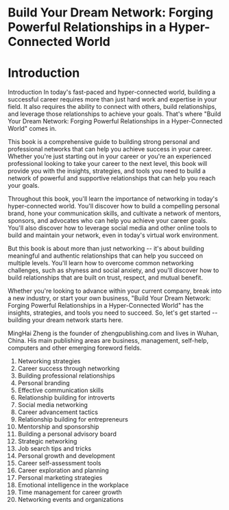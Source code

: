 # Build Your Dream Network: Forging Powerful Relationships in a Hyper-Connected World

# Introduction

Introduction In today's fast-paced and hyper-connected world, building a successful career requires more than just hard work and expertise in your field. It also requires the ability to connect with others, build relationships, and leverage those relationships to achieve your goals. That's where "Build Your Dream Network: Forging Powerful Relationships in a Hyper-Connected World" comes in.

This book is a comprehensive guide to building strong personal and professional networks that can help you achieve success in your career. Whether you're just starting out in your career or you're an experienced professional looking to take your career to the next level, this book will provide you with the insights, strategies, and tools you need to build a network of powerful and supportive relationships that can help you reach your goals.

Throughout this book, you'll learn the importance of networking in today's hyper-connected world. You'll discover how to build a compelling personal brand, hone your communication skills, and cultivate a network of mentors, sponsors, and advocates who can help you achieve your career goals. You'll also discover how to leverage social media and other online tools to build and maintain your network, even in today's virtual work environment.

But this book is about more than just networking -- it's about building meaningful and authentic relationships that can help you succeed on multiple levels. You'll learn how to overcome common networking challenges, such as shyness and social anxiety, and you'll discover how to build relationships that are built on trust, respect, and mutual benefit.

Whether you're looking to advance within your current company, break into a new industry, or start your own business, "Build Your Dream Network: Forging Powerful Relationships in a Hyper-Connected World" has the insights, strategies, and tools you need to succeed. So, let's get started -- building your dream network starts here.

MingHai Zheng is the founder of zhengpublishing.com and lives in Wuhan, China. His main publishing areas are business, management, self-help, computers and other emerging foreword fields.



1. Networking strategies
2. Career success through networking
3. Building professional relationships
4. Personal branding
5. Effective communication skills
6. Relationship building for introverts
7. Social media networking
8. Career advancement tactics
9. Relationship building for entrepreneurs
10. Mentorship and sponsorship
11. Building a personal advisory board
12. Strategic networking
13. Job search tips and tricks
14. Personal growth and development
15. Career self-assessment tools
16. Career exploration and planning
17. Personal marketing strategies
18. Emotional intelligence in the workplace
19. Time management for career growth
20. Networking events and organizations

